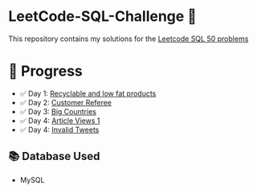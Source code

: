 # LeetCode-SQL-Challenge 🚀  
This repository contains my solutions for the [Leetcode SQL 50 problems](https://leetcode.com/studyplan/top-sql-50/)

# 📌 Progress
- ✅ Day 1: [Recyclable and low fat products](https://github.com/Jia-Menahil/LeetCode-SQL-Challenge/blob/main/1757.%20Recyclable%20and%20Low%20Fat%20Products.sql)
- ✅ Day 2: [Customer Referee](https://github.com/Jia-Menahil/LeetCode-SQL-Challenge/blob/main/584.%20Find%20Customer%20Referee.sql)
- ✅ Day 3: [Big Countries](https://github.com/Jia-Menahil/LeetCode-SQL-Challenge/blob/main/595.%20Big%20Countries.sql)
- ✅ Day 4: [Article Views 1](https://github.com/Jia-Menahil/LeetCode-SQL-Challenge/blob/main/1148.%20Article%20Views%20I.sql)
- ✅ Day 4: [Invalid Tweets](https://github.com/Jia-Menahil/LeetCode-SQL-Challenge/blob/main/1683.%20Invalid%20Tweets.sql)


## 📚 Database Used  
- MySQL  
